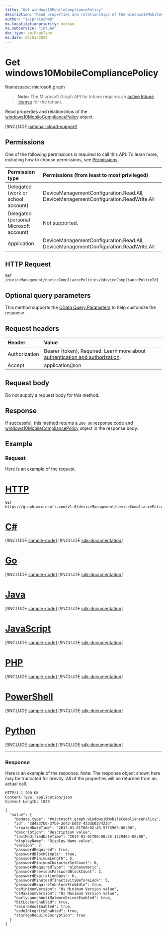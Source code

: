 ```yaml
---
title: "Get windows10MobileCompliancePolicy"
description: "Read properties and relationships of the windows10MobileCompliancePolicy object."
author: "jaiprakashmb"
ms.localizationpriority: medium
ms.subservice: "intune"
doc_type: apiPageType
ms.date: 08/01/2024
---
```


# Get windows10MobileCompliancePolicy

Namespace: microsoft.graph

> **Note:** The Microsoft Graph API for Intune requires an [active Intune license](https://go.microsoft.com/fwlink/?linkid=839381) for the tenant.

Read properties and relationships of the [windows10MobileCompliancePolicy](../resources/intune-deviceconfig-windows10mobilecompliancepolicy.md) object.

[!INCLUDE [national-cloud-support](../../includes/all-clouds.md)]

## Permissions
One of the following permissions is required to call this API. To learn more, including how to choose permissions, see [Permissions](/graph/permissions-reference).

|Permission type|Permissions (from least to most privileged)|
|:---|:---|
|Delegated (work or school account)|DeviceManagementConfiguration.Read.All, DeviceManagementConfiguration.ReadWrite.All|
|Delegated (personal Microsoft account)|Not supported.|
|Application|DeviceManagementConfiguration.Read.All, DeviceManagementConfiguration.ReadWrite.All|

## HTTP Request
<!-- {
  "blockType": "ignored"
}
-->
``` http
GET /deviceManagement/deviceCompliancePolicies/{deviceCompliancePolicyId}
```

## Optional query parameters
This method supports the [OData Query Parameters](/graph/query-parameters) to help customize the response.

## Request headers
|Header|Value|
|:---|:---|
|Authorization|Bearer {token}. Required. Learn more about [authentication and authorization](/graph/auth/auth-concepts).|
|Accept|application/json|

## Request body
Do not supply a request body for this method.

## Response
If successful, this method returns a `200 OK` response code and [windows10MobileCompliancePolicy](../resources/intune-deviceconfig-windows10mobilecompliancepolicy.md) object in the response body.

## Example

### Request
Here is an example of the request.

# [HTTP](#tab/http)
<!-- { "blockType": "request" , "name" : "intune_deviceconfig_windows10mobilecompliancepolicy_get_get_windows10mobilecompliancepolicy" }-->
``` http
GET https://graph.microsoft.com/v1.0/deviceManagement/deviceCompliancePolicies/{deviceCompliancePolicyId}
```

# [C#](#tab/csharp)
[!INCLUDE [sample-code](../includes/snippets/csharp/intune-deviceconfig-windows10mobilecompliancepolicy-get-get-windows10mobilecompliancepolicy-csharp-snippets.md)]
[!INCLUDE [sdk-documentation](../includes/snippets/snippets-sdk-documentation-link.md)]

# [Go](#tab/go)
[!INCLUDE [sample-code](../includes/snippets/go/intune-deviceconfig-windows10mobilecompliancepolicy-get-get-windows10mobilecompliancepolicy-go-snippets.md)]
[!INCLUDE [sdk-documentation](../includes/snippets/snippets-sdk-documentation-link.md)]

# [Java](#tab/java)
[!INCLUDE [sample-code](../includes/snippets/java/intune-deviceconfig-windows10mobilecompliancepolicy-get-get-windows10mobilecompliancepolicy-java-snippets.md)]
[!INCLUDE [sdk-documentation](../includes/snippets/snippets-sdk-documentation-link.md)]

# [JavaScript](#tab/javascript)
[!INCLUDE [sample-code](../includes/snippets/javascript/intune-deviceconfig-windows10mobilecompliancepolicy-get-get-windows10mobilecompliancepolicy-javascript-snippets.md)]
[!INCLUDE [sdk-documentation](../includes/snippets/snippets-sdk-documentation-link.md)]

# [PHP](#tab/php)
[!INCLUDE [sample-code](../includes/snippets/php/intune-deviceconfig-windows10mobilecompliancepolicy-get-get-windows10mobilecompliancepolicy-php-snippets.md)]
[!INCLUDE [sdk-documentation](../includes/snippets/snippets-sdk-documentation-link.md)]

# [PowerShell](#tab/powershell)
[!INCLUDE [sample-code](../includes/snippets/powershell/intune-deviceconfig-windows10mobilecompliancepolicy-get-get-windows10mobilecompliancepolicy-powershell-snippets.md)]
[!INCLUDE [sdk-documentation](../includes/snippets/snippets-sdk-documentation-link.md)]

# [Python](#tab/python)
[!INCLUDE [sample-code](../includes/snippets/python/intune-deviceconfig-windows10mobilecompliancepolicy-get-get-windows10mobilecompliancepolicy-python-snippets.md)]
[!INCLUDE [sdk-documentation](../includes/snippets/snippets-sdk-documentation-link.md)]

---

### Response
Here is an example of the response. Note: The response object shown here may be truncated for brevity. All of the properties will be returned from an actual call.

<!-- { "blockType": "response" , "@odata.type" : "microsoft.graph.windows10MobileCompliancePolicy" }-->
``` http
HTTP/1.1 200 OK
Content-Type: application/json
Content-Length: 1029

{
  "value": {
    "@odata.type": "#microsoft.graph.windows10MobileCompliancePolicy",
    "id": "3d4237b0-37b0-3d42-b037-423db037423d",
    "createdDateTime": "2017-01-01T00:02:43.5775965-08:00",
    "description": "Description value",
    "lastModifiedDateTime": "2017-01-01T00:00:35.1329464-08:00",
    "displayName": "Display Name value",
    "version": 7,
    "passwordRequired": true,
    "passwordBlockSimple": true,
    "passwordMinimumLength": 5,
    "passwordMinimumCharacterSetCount": 0,
    "passwordRequiredType": "alphanumeric",
    "passwordPreviousPasswordBlockCount": 2,
    "passwordExpirationDays": 6,
    "passwordMinutesOfInactivityBeforeLock": 5,
    "passwordRequireToUnlockFromIdle": true,
    "osMinimumVersion": "Os Minimum Version value",
    "osMaximumVersion": "Os Maximum Version value",
    "earlyLaunchAntiMalwareDriverEnabled": true,
    "bitLockerEnabled": true,
    "secureBootEnabled": true,
    "codeIntegrityEnabled": true,
    "storageRequireEncryption": true
  }
}
```
